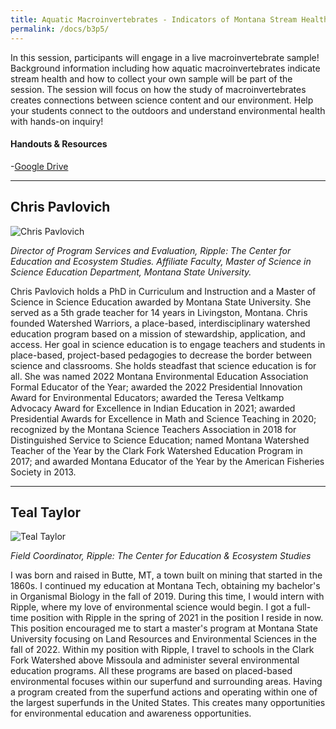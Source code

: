 ```yaml
---
title: Aquatic Macroinvertebrates - Indicators of Montana Stream Health
permalink: /docs/b3p5/
---
```


In this session, participants will engage in a live macroinvertebrate sample! Background information including how aquatic macroinvertebrates indicate stream health and how to collect your own sample will be part of the session. The session will focus on how the study of macroinvertebrates creates connections between science content and our environment. Help your students connect to the outdoors and understand environmental health with hands-on inquiry!

#### Handouts & Resources

-[Google Drive](https://drive.google.com/drive/folders/1Wya619CEKR92ihtip7J6vgyu-oHZB7NR)

***

## Chris Pavlovich

![Chris Pavlovich](../monday/breakout3/images/pavlovich.png)

 *Director of Program Services and Evaluation, Ripple: The Center for Education and Ecosystem Studies. Affiliate Faculty, Master of Science in Science Education Department, Montana State University.*

Chris Pavlovich holds a PhD in Curriculum and Instruction and a Master of Science in Science Education awarded by Montana State University. She served as a 5th grade teacher for 14 years in Livingston, Montana. Chris founded Watershed Warriors, a place-based, interdisciplinary watershed education program based on a mission of stewardship, application, and access. Her goal in science education is to engage teachers and students in place-based, project-based pedagogies to decrease the border between science and classrooms. She holds steadfast that science education is for all. She was named 2022 Montana Environmental Education Association Formal Educator of the Year; awarded the 2022 Presidential Innovation Award for Environmental Educators; awarded the Teresa Veltkamp Advocacy Award for Excellence in Indian Education in 2021; awarded Presidential Awards for Excellence in Math and Science Teaching in 2020; recognized by the Montana Science Teachers Association in 2018 for Distinguished Service to Science Education; named Montana Watershed Teacher of the Year by the Clark Fork Watershed Education Program in 2017; and awarded Montana Educator of the Year by the American Fisheries Society in 2013.

***

## Teal Taylor

![Teal Taylor](../monday/breakout3/images/taylor.jpg)

*Field Coordinator, Ripple: The Center for Education & Ecosystem Studies*

I was born and raised in Butte, MT, a town built on mining that started in the 1860s. I continued my education at Montana Tech, obtaining my bachelor's in Organismal Biology in the fall of 2019. During this time, I would intern with Ripple, where my love of environmental science would begin. I got a full-time position with Ripple in the spring of 2021 in the position I reside in now. This position encouraged me to start a master's program at Montana State University focusing on Land Resources and Environmental Sciences in the fall of 2022. Within my position with Ripple, I travel to schools in the Clark Fork Watershed above Missoula and administer several environmental education programs. All these programs are based on placed-based environmental focuses within our superfund and surrounding areas. Having a program created from the superfund actions and operating within one of the largest superfunds in the United States. This creates many opportunities for environmental education and awareness opportunities.